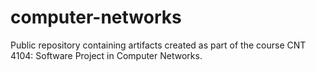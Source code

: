 # computer-networks
Public repository containing artifacts created as part of the course CNT 4104: Software Project in Computer Networks.
